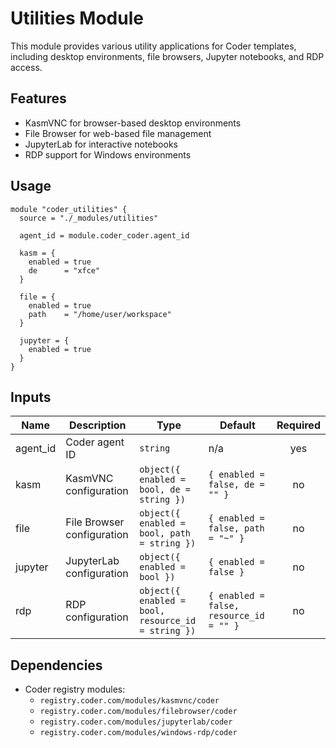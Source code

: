 # Utilities Module

This module provides various utility applications for Coder templates, including desktop environments, file browsers, Jupyter notebooks, and RDP access.

## Features

- KasmVNC for browser-based desktop environments
- File Browser for web-based file management
- JupyterLab for interactive notebooks
- RDP support for Windows environments

## Usage

```hcl
module "coder_utilities" {
  source = "./_modules/utilities"

  agent_id = module.coder_coder.agent_id

  kasm = {
    enabled = true
    de      = "xfce"
  }

  file = {
    enabled = true
    path    = "/home/user/workspace"
  }

  jupyter = {
    enabled = true
  }
}
```

## Inputs

| Name | Description | Type | Default | Required |
|------|-------------|------|---------|:--------:|
| agent_id | Coder agent ID | `string` | n/a | yes |
| kasm | KasmVNC configuration | `object({ enabled = bool, de = string })` | `{ enabled = false, de = "" }` | no |
| file | File Browser configuration | `object({ enabled = bool, path = string })` | `{ enabled = false, path = "~" }` | no |
| jupyter | JupyterLab configuration | `object({ enabled = bool })` | `{ enabled = false }` | no |
| rdp | RDP configuration | `object({ enabled = bool, resource_id = string })` | `{ enabled = false, resource_id = "" }` | no |

## Dependencies

- Coder registry modules:
  - `registry.coder.com/modules/kasmvnc/coder`
  - `registry.coder.com/modules/filebrowser/coder`
  - `registry.coder.com/modules/jupyterlab/coder`
  - `registry.coder.com/modules/windows-rdp/coder`
